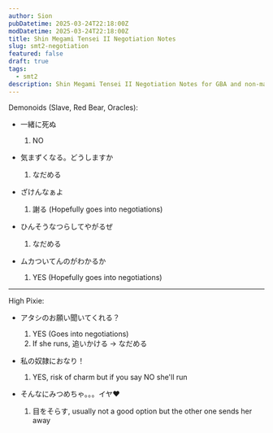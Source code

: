 ```yaml
---
author: Sion
pubDatetime: 2025-03-24T22:18:00Z
modDatetime: 2025-03-24T22:18:00Z
title: Shin Megami Tensei II Negotiation Notes
slug: smt2-negotiation
featured: false
draft: true
tags:
  - smt2
description: Shin Megami Tensei II Negotiation Notes for GBA and non-manipped runs.
---
```


Demonoids (Slave, Red Bear, Oracles):

- 一緒に死ぬ
  1. NO
- 気まずくなる。どうしますか
  1. なだめる
- ざけんなぁよ

  1. 謝る (Hopefully goes into negotiations)

- ひんそうなつらしてやがるぜ
  1. なだめる
- ムカついてんのがわかるか
  1. YES (Hopefully goes into negotiations)

---

High Pixie:

- アタシのお願い聞いてくれる？

  1. YES (Goes into negotiations)
  2. If she runs, 追いかける -> なだめる

- 私の奴隷におなり！

  1. YES, risk of charm but if you say NO she'll run

- そんなにみつめちゃ。。。イヤ♥
  1. 目をそらす, usually not a good option but the other one sends her away
